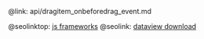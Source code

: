 @link: api/dragitem_onbeforedrag_event.md

@seolinktop: [js frameworks](https://webix.com)
@seolink: [dataview download](https://webix.com/widget/dataview/)